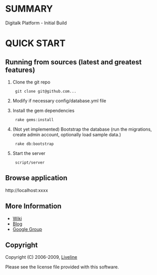 SUMMARY
=======

Digitalk Platform - Initial Build


QUICK START
===========


Running from sources (latest and greatest features)
---------------------------------------------------

1. Clone the git repo

        git clone git@github.com...

2. Modify if necessary config/database.yml file
        
3. Install the gem dependencies

        rake gems:install
        
4. (Not yet implemented) Bootstrap the database (run the migrations, create admin account, optionally load sample data.)

        rake db:bootstrap

5. Start the server

        script/server



Browse application
------------------

http://localhost:xxxx


More Information
----------------

* [Wiki](https://github.com/Aberon/KR_LL/wikis)
* [Blog](http://)
* [Google Group](http://groups.google.com/group/...)


Copyright
---------

Copyright (C) 2006-2009, [Liveline](http://www.liveline.co.uk/)

Please see the license file provided with this software.